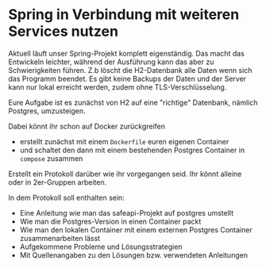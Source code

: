 # Spring in Verbindung mit weiteren Services nutzen

Aktuell läuft unser Spring-Projekt komplett eigenständig. Das macht das Entwickeln leichter, während der Ausführung kann das aber zu Schwierigkeiten führen. 
Z.b löscht die H2-Datenbank alle Daten wenn sich das Programm beendet. Es gibt keine Backups der Daten und der Server kann nur lokal erreicht werden, zudem ohne TLS-Verschlüsselung.

Eure Aufgabe ist es zunächst von H2 auf eine "richtige" Datenbank, nämlich Postgres, umzusteigen. 

Dabei könnt ihr schon auf Docker zurückgreifen
- erstellt zunächst mit einem `Dockerfile` euren eigenen Container
- und schaltet den dann mit einem bestehenden Postgres Container in `compose` zusammen

Erstellt ein Protokoll darüber wie ihr vorgegangen seid. Ihr könnt alleine oder in 2er-Gruppen arbeiten. 

In dem Protokoll soll enthalten sein:
 - Eine Anleitung wie man das safeapi-Projekt auf postgres umstellt
 - Wie man die Postgres-Version in einen Container packt
 - Wie man den lokalen Container mit einem externen Postgres Container zusammenarbeiten lässt
 - Aufgekommene Probleme und Lösungsstrategien
 - Mit Quellenangaben zu den Lösungen bzw. verwendeten Anleitungen
